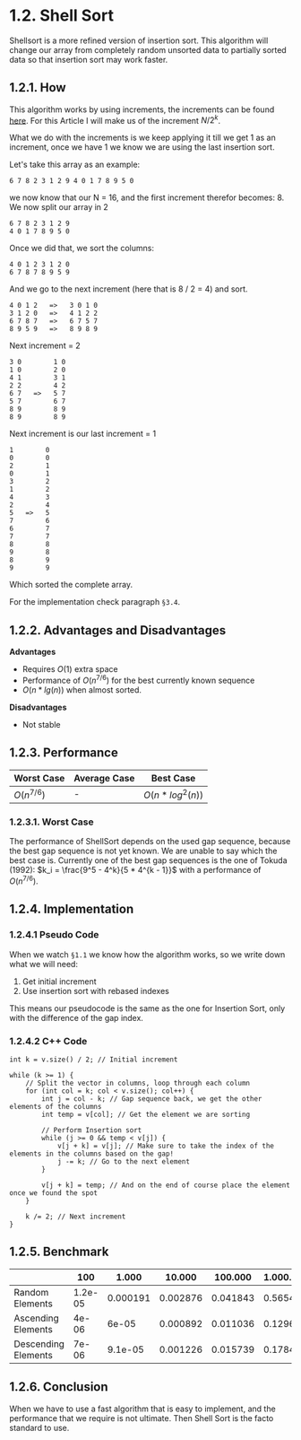 # 1.2. Shell Sort
Shellsort is a more refined version of insertion sort. This algorithm will change our array from completely random unsorted data to partially sorted data so that insertion sort may work faster.

## 1.2.1. How
This algorithm works by using increments, the increments can be found [here](http://en.wikipedia.org/wiki/Shellsort). For this Article I will make us of the increment $N/2^k$.

What we do with the increments is we keep applying it till we get 1 as an increment, once we have 1 we know we are using the last insertion sort.

Let's take this array as an example:

	6 7 8 2 3 1 2 9 4 0 1 7 8 9 5 0

we now know that our N = 16, and the first increment therefor becomes: 8. We now split our array in 2

	6 7 8 2 3 1 2 9
	4 0 1 7 8 9 5 0

Once we did that, we sort the columns:

	4 0 1 2 3 1 2 0
	6 7 8 7 8 9 5 9

And we go to the next increment (here that is 8 / 2 = 4) and sort.

	4 0 1 2   =>   3 0 1 0
	3 1 2 0   =>   4 1 2 2
	6 7 8 7   =>   6 7 5 7
	8 9 5 9   =>   8 9 8 9


Next increment = 2

	3 0        1 0
	1 0        2 0
	4 1        3 1
	2 2        4 2
	6 7   =>   5 7
	5 7        6 7
	8 9        8 9
	8 9        8 9

Next increment is our last increment = 1

	1        0
	0        0
	2        1
	0        1
	3        2
	1        2
	4        3
	2        4
	5   =>   5
	7        6
	6        7
	7        7
	8        8
	9        8
	8        9
	9        9

Which sorted the complete array.

For the implementation check paragraph `§3.4`.

## 1.2.2. Advantages and Disadvantages

**Advantages**
- Requires $O(1)$ extra space
- Performance of $O(n^{7/6})$ for the best currently known sequence
- $O(n * lg(n))$ when almost sorted.

**Disadvantages**
- Not stable

## 1.2.3. Performance
|Worst Case|Average Case|Best Case|
|-|-|-|
|$O(n^{7/6})$|-|$O(n * log^2(n))$|

### 1.2.3.1. Worst Case
The performance of ShellSort depends on the used gap sequence, because the best gap sequence is not yet known. We are unable to say which the best case is. Currently one of the best gap sequences is the one of Tokuda (1992): $k_i = \frac{9^5 - 4^k}{5 * 4^{k - 1}}$ with a performance of $O(n^{7/6})$.

## 1.2.4. Implementation
### 1.2.4.1 Pseudo Code
When we watch `§1.1` we know how the algorithm works, so we write down what we will need:

1. Get initial increment
2. Use insertion sort with rebased indexes

This means our pseudocode is the same as the one for Insertion Sort, only with the difference of the gap index.

### 1.2.4.2 C++ Code

    int k = v.size() / 2; // Initial increment

    while (k >= 1) {
        // Split the vector in columns, loop through each column
        for (int col = k; col < v.size(); col++) {
            int j = col - k; // Gap sequence back, we get the other elements of the columns
            int temp = v[col]; // Get the element we are sorting

            // Perform Insertion sort
            while (j >= 0 && temp < v[j]) {
                v[j + k] = v[j]; // Make sure to take the index of the elements in the columns based on the gap!
                j -= k; // Go to the next element
            }

            v[j + k] = temp; // And on the end of course place the element once we found the spot
        }

        k /= 2; // Next increment
    }

## 1.2.5. Benchmark
|&nbsp;| 100 | 1.000 | 10.000 | 100.000 | 1.000.000
|-|-|-|-|-|-|
|Random Elements|1.2e-05|0.000191|0.002876|0.041843|0.565456
|Ascending Elements|4e-06|6e-05|0.000892|0.011036|0.12966
|Descending Elements|7e-06|9.1e-05|0.001226|0.015739|0.178499

## 1.2.6. Conclusion
When we have to use a fast algorithm that is easy to implement, and the performance that we require is not ultimate. Then Shell Sort is the facto standard to use.
